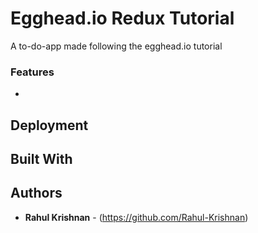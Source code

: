 <!-- ![Build Status](https://codeship.com/projects/a7726940-c94a-0134-a2a5-1ec64b81c5f8/status?branch=master)
![Code Climate](https://codeclimate.com/github/Rahul-Krishnan/food_truck_tracker.png)
![Coverage Status](https://coveralls.io/repos/github/Rahul-Krishnan/food_truck_tracker/badge.svg?branch=tokens) -->

# Egghead.io Redux Tutorial

A to-do-app made following the egghead.io tutorial

### Features

- 

## Deployment


## Built With


## Authors

* **Rahul Krishnan** - (https://github.com/Rahul-Krishnan)
